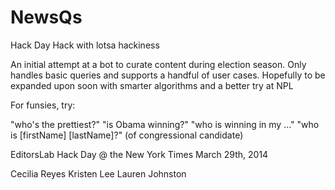 NewsQs
======

Hack Day Hack with lotsa hackiness 

An initial attempt at a bot to curate content during election season. Only handles basic queries and supports a handful of user cases. Hopefully to be expanded upon soon with smarter algorithms and a better try at NPL

For funsies, try:

"who's the prettiest?"
"is Obama winning?"
"who is winning in my ..."
"who is [firstName] [lastName]?" (of congressional candidate)

EditorsLab Hack Day @ the New York Times
March 29th, 2014

Cecilia Reyes
Kristen Lee
Lauren Johnston

